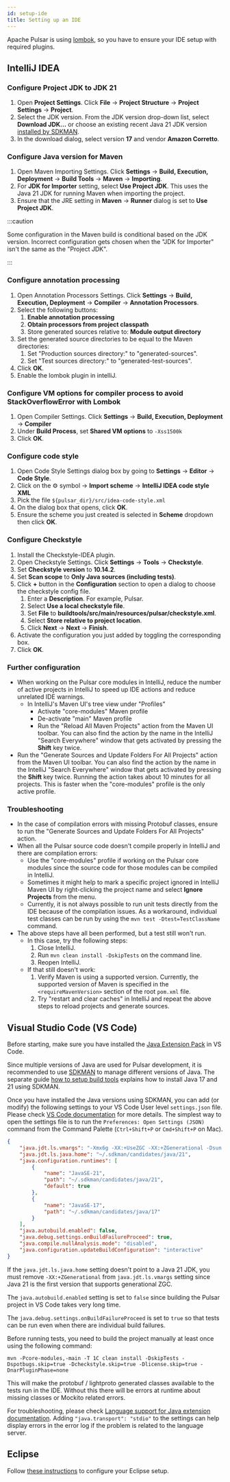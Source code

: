 ```yaml
---
id: setup-ide
title: Setting up an IDE
---
```


Apache Pulsar is using [lombok](https://projectlombok.org/), so you have to ensure your IDE setup with required plugins.

## IntelliJ IDEA

### Configure Project JDK to JDK 21

1. Open **Project Settings**. Click **File** → **Project Structure** → **Project Settings** → **Project**.
2. Select the JDK version. From the JDK version drop-down list, select **Download JDK...** or choose an existing recent Java 21 JDK version [installed by SDKMAN](setup-buildtools.md).
3. In the download dialog, select version **17** and vendor **Amazon Corretto**.

### Configure Java version for Maven

1. Open Maven Importing Settings. Click **Settings** → **Build, Execution, Deployment** → **Build Tools** → **Maven** → **Importing**.
2. For **JDK for Importer** setting, select **Use Project JDK**. This uses the Java 21 JDK for running Maven when importing the project.
3. Ensure that the JRE setting in **Maven** → **Runner** dialog is set to **Use Project JDK**.

:::caution

Some configuration in the Maven build is conditional based on the JDK version. Incorrect configuration gets chosen when the "JDK for Importer" isn't the same as the "Project JDK".

:::

### Configure annotation processing

1. Open Annotation Processors Settings. Click **Settings** → **Build, Execution, Deployment** → **Compiler** → **Annotation Processors**.
2. Select the following buttons:
   1. **Enable annotation processing**
   2. **Obtain processors from project classpath**
   3. Store generated sources relative to: **Module output directory**
3. Set the generated source directories to be equal to the Maven directories:
   1. Set "Production sources directory:" to "generated-sources".
   2. Set "Test sources directory:" to "generated-test-sources".
4. Click **OK**.
5. Enable the lombok plugin in intelliJ.

### Configure VM options for compiler process to avoid StackOverflowError with Lombok

1. Open Compiler Settings. Click **Settings** → **Build, Execution, Deployment** → **Compiler**
2. Under **Build Process**, set **Shared VM options** to `-Xss1500k`
3. Click **OK**.

### Configure code style

1. Open Code Style Settings dialog box by going to **Settings** → **Editor** → **Code Style**.
2. Click on the :gear: symbol → **Import scheme** → **IntelliJ IDEA code style XML**
3. Pick the file `${pulsar_dir}/src/idea-code-style.xml`
4. On the dialog box that opens, click **OK**.
5. Ensure the scheme you just created is selected in **Scheme** dropdown then click **OK**.

### Configure Checkstyle

1. Install the Checkstyle-IDEA plugin.
2. Open Checkstyle Settings. Click **Settings** → **Tools** → **Checkstyle**.
3. Set **Checkstyle version** to **10.14.2**.
4. Set **Scan scope** to **Only Java sources (including tests)**.
5. Click **+** button in the **Configuration** section to open a dialog to choose the checkstyle config file.
   1. Enter a **Description**. For example, Pulsar.
   2. Select **Use a local checkstyle file**.
   3. Set **File** to **buildtools/src/main/resources/pulsar/checkstyle.xml**.
   4. Select **Store relative to project location**.
   5. Click **Next** → **Next** → **Finish**.
6. Activate the configuration you just added by toggling the corresponding box.
7. Click **OK**.

### Further configuration

* When working on the Pulsar core modules in IntelliJ, reduce the number of active projects in IntelliJ to speed up IDE actions and reduce unrelated IDE warnings.
  * In IntelliJ's Maven UI's tree view under "Profiles"
    * Activate "core-modules" Maven profile
    * De-activate "main" Maven profile
    * Run the "Reload All Maven Projects" action from the Maven UI toolbar. You can also find the action by the name in the IntelliJ "Search Everywhere" window that gets activated by pressing the **Shift** key twice.
* Run the "Generate Sources and Update Folders For All Projects" action from the Maven UI toolbar. You can also find the action by the name in the IntelliJ "Search Everywhere" window that gets activated by pressing the **Shift** key twice. Running the action takes about 10 minutes for all projects. This is faster when the "core-modules" profile is the only active profile.

### Troubleshooting

* In the case of compilation errors with missing Protobuf classes, ensure to run the "Generate Sources and Update Folders For All Projects" action.
* When all the Pulsar source code doesn't compile properly in IntelliJ and there are compilation errors:
  * Use the "core-modules" profile if working on the Pulsar core modules since the source code for those modules can be compiled in IntelliJ.
  * Sometimes it might help to mark a specific project ignored in IntelliJ Maven UI by right-clicking the project name and select **Ignore Projects** from the menu.
  * Currently, it is not always possible to run unit tests directly from the IDE because of the compilation issues. As a workaround, individual test classes can be run by using the `mvn test -Dtest=TestClassName` command.
* The above steps have all been performed, but a test still won't run.
  * In this case, try the following steps:
    1. Close IntelliJ.
    2. Run `mvn clean install -DskipTests` on the command line.
    3. Reopen IntelliJ.
  * If that still doesn't work:
    1. Verify Maven is using a supported version. Currently, the supported version of Maven is specified in the `<requireMavenVersion>` section of the root `pom.xml` file.
    2. Try "restart and clear caches" in IntelliJ and repeat the above steps to reload projects and generate sources.

## Visual Studio Code (VS Code)

Before starting, make sure you have installed the [Java Extension Pack](https://marketplace.visualstudio.com/items?itemName=vscjava.vscode-java-pack) in VS Code.

Since multiple versions of Java are used for Pulsar development, it is recommended to use [SDKMAN](https://sdkman.io/installation) to manage different versions of Java. The separate guide [how to setup build tools](setup-buildtools.md) explains how to install Java 17 and 21 using SDKMAN.

Once you have installed the Java versions using SDKMAN, you can add (or modify) the following settings to your VS Code User level `settings.json` file. Please check [VS Code documentation](https://code.visualstudio.com/docs/getstarted/settings) for more details. The simplest way to open the settings file is to run the `Preferences: Open Settings (JSON)` command from the Command Palette (`Ctrl+Shift+P` or `Cmd+Shift+P` on Mac).

```json
{
    "java.jdt.ls.vmargs": "-Xmx6g -XX:+UseZGC -XX:+ZGenerational -Dsun.zip.disableMemoryMapping=true",
    "java.jdt.ls.java.home": "~/.sdkman/candidates/java/21",
    "java.configuration.runtimes": [
        {
            "name": "JavaSE-21",
            "path": "~/.sdkman/candidates/java/21",
            "default": true
        },
        {
            "name": "JavaSE-17",
            "path": "~/.sdkman/candidates/java/17"
        }
    ],
    "java.autobuild.enabled": false,
    "java.debug.settings.onBuildFailureProceed": true,
    "java.compile.nullAnalysis.mode": "disabled",
    "java.configuration.updateBuildConfiguration": "interactive"
}
```

If the `java.jdt.ls.java.home` setting doesn't point to a Java 21 JDK, you must remove `-XX:+ZGenerational` from `java.jdt.ls.vmargs` setting since Java 21 is the first version that supports generational ZGC.

The `java.autobuild.enabled` setting is set to `false` since building the Pulsar project in VS Code takes very long time.

The `java.debug.settings.onBuildFailureProceed` is set to `true` so that tests can be run even when there are individual build failures.

Before running tests, you need to build the project manually at least once using the following command:

```shell
mvn -Pcore-modules,-main -T 1C clean install -DskipTests -Dspotbugs.skip=true -Dcheckstyle.skip=true -Dlicense.skip=true -DnarPluginPhase=none
```

This will make the protobuf / lightproto generated classes available to the tests run in the IDE. Without this there will be errors at runtime about missing classes or Mockito related errors.

For troubleshooting, please check [Language support for Java extension documentation](https://github.com/redhat-developer/vscode-java/wiki/Troubleshooting). Adding `"java.transport": "stdio"` to the settings can help display errors in the error log if the problem is related to the language server.

## Eclipse

Follow [these instructions](https://howtodoinjava.com/automation/lombok-eclipse-installation-examples/) to configure your Eclipse setup.
